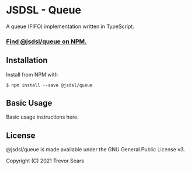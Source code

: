 # JSDSL - Queue

A queue (FIFO) implementation written in TypeScript.

### [Find @jsdsl/queue on NPM.](https://www.npmjs.com/package/@jsdsl/queue)

## Installation

Install from NPM with

```
$ npm install --save @jsdsl/queue
```

## Basic Usage

Basic usage instructions here.

## License

@jsdsl/queue is made available under the GNU General Public License v3.

Copyright (C) 2021 Trevor Sears
